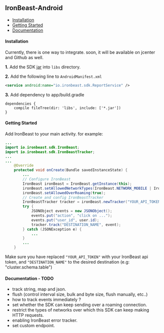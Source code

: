 ## IronBeast-Android

- [Installation](#installation)
- [Getting Started](#getting-started)
- [Documentation](#documentation)

#### Installation
Currently, there is one way to integrate.
soon, it will be available on jcenter and Github as well.  

**1.** Add the SDK [jar](https://drive.google.com/folderview?id=0BzvglFf2CT9kY0FzZ1J1SzZoelk&usp=sharing)
into `libs` directory.

**2.** Add the following line to `AndroidManifest.xml`

```xml
<service android:name="io.ironbeast.sdk.ReportService" />
```

**3.** Add dependency to app/build.gradle

```
dependencies {
    compile fileTree(dir: 'libs', include: ['*.jar'])
}
```

#### Getting Started
Add IronBeast to your main activity. for example:

```java
...
import io.ironbeast.sdk.IronBeast;
import io.ironbeast.sdk.IronBeastTracker;
...
...
    @Override
    protected void onCreate(Bundle savedInstanceState) {
        ...
        // Configure IronBeast
        IronBeast ironBeast = IronBeast.getInstance(this);
        ironBeast.setAllowedNetworkTypes(IronBeast.NETWORK_MOBILE | IronBeast.NETWORK_WIFI);
        ironBeast.setAllowedOverRoaming(true);
        // Create and config IronBeastTracker
        IronBeastTracker tracker = ironBeast.newTracker("YOUR_API_TOKEN");
        try {
            JSONObject events = new JSONObject();
            events.put("action", "click on ...");
            events.put("user_id", user.id);
            tracker.track("DESTINATION_NAME", event);
        } catch (JSONException e) {
            ...
        }
        ...
    }
```

Make sure you have replaced `"YOUR_API_TOKEN"` with your IronBeast api token,
and `"DESTINATION_NAME"` to the desired destination (e.g: "cluster.schema.table")



#### Documentation - TODO
- track string, map and json.
- flush (control interval size, bulk and byte size, flush manually, etc..)
- how to track events immediately ?
- set whether the SDK can keep sending over a roaming connection.
- restrict the types of networks over which this SDK can keep making HTTP requests.
- enabling IronBeast error tracker.
- set custom endpoint.

